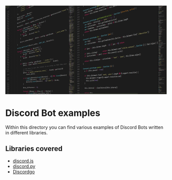 ![](../assets/libraries.png)

# Discord Bot examples

Within this directory you can find various examples of Discord Bots written in different libraries. 

## Libraries covered

- [discord.js](discord.js/)
- [discord.py](discord.py/)
- [Discordgo](Discordgo/)
